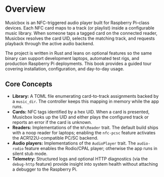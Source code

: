 # Overview

Musicbox is an NFC-triggered audio player built for Raspberry Pi–class devices. Each NFC card maps to a track (or playlist) inside a configurable music library. When someone taps a tagged card on the connected reader, Musicbox resolves the card UID, selects the matching track, and requests playback through the active audio backend.

The project is written in Rust and leans on optional features so the same binary can support development laptops, automated test rigs, and production Raspberry Pi deployments. This book provides a guided tour covering installation, configuration, and day-to-day usage.

## Core Concepts

- **Library:** A TOML file enumerating card-to-track assignments backed by a `music_dir`. The controller keeps this mapping in memory while the app runs.
- **Cards:** NFC tags identified by a hex UID. When a card is presented, Musicbox looks up the UID and either plays the configured track or reports an error if the card is unknown.
- **Readers:** Implementations of the `NfcReader` trait. The default build ships with a noop reader for laptops; enabling the `nfc-pcsc` feature activates the ACR122U-compatible PC/SC backend.
- **Audio players:** Implementations of the `AudioPlayer` trait. The `audio-rodio` feature enables the Rodio/CPAL player; otherwise the app runs in silent stub mode.
- **Telemetry:** Structured logs and optional HTTP diagnostics (via the `debug-http` feature) provide insight into system health without attaching a debugger to the Raspberry Pi.
